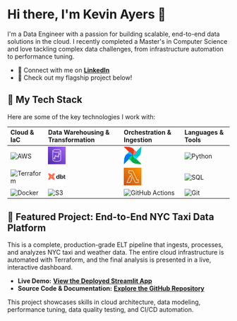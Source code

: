 # **Hi there, I'm Kevin Ayers 👋**

I'm a Data Engineer with a passion for building scalable, end-to-end data solutions in the cloud. I recently completed a Master's in Computer Science and love tackling complex data challenges, from infrastructure automation to performance tuning.

* 🔗 Connect with me on [**LinkedIn**](https://www.linkedin.com/in/kevin-ayers/)
* 🚀 Check out my flagship project below\!

## **🔧 My Tech Stack**

Here are some of the key technologies I work with:

| Cloud & IaC | Data Warehousing & Transformation | Orchestration & Ingestion | Languages & Tools |
| :---- | :---- | :---- | :---- |
| <img src="https://skillicons.dev/icons?i=aws" alt="AWS" width="40"/> | <img src="img/redshift.svg" alt="Redshift" width="40"/> | <img src="img/airflow.svg" alt="Airflow" width="40"/> | <img src="https://skillicons.dev/icons?i=python" alt="Python" width="40"/> |
| <img src="https://skillicons.dev/icons?i=terraform" alt="Terraform" width="40"/> | <img src="img/dbt.svg" alt="dbt" width="40"/> | <img src="img/lambda.svg" alt="Lambda" width="40"/> | <img src="https://skillicons.dev/icons?i=sql" alt="SQL" width="40"/> |
| <img src="https://skillicons.dev/icons?i=docker" alt="Docker" width="40"/> | <img src="img/s3.svg" alt="S3" width="40"/> | <img src="https://skillicons.dev/icons?i=githubactions" alt="GitHub Actions" width="40"/> | <img src="https://skillicons.dev/icons?i=git" alt="Git" width="40"/> |

## **🚕 Featured Project: End-to-End NYC Taxi Data Platform**

This is a complete, production-grade ELT pipeline that ingests, processes, and analyzes NYC taxi and weather data. The entire cloud infrastructure is automated with Terraform, and the final analysis is presented in a live, interactive dashboard.

* **Live Demo:** [**View the Deployed Streamlit App**](https://nyc-taxi-pipeline-kevinayers.streamlit.app/)
* **Source Code & Documentation:** [**Explore the GitHub Repository**](https://github.com/AyersAuthentic/nyc-taxi-pipeline?tab=readme-ov-file)

This project showcases skills in cloud architecture, data modeling, performance tuning, data quality testing, and CI/CD automation.
